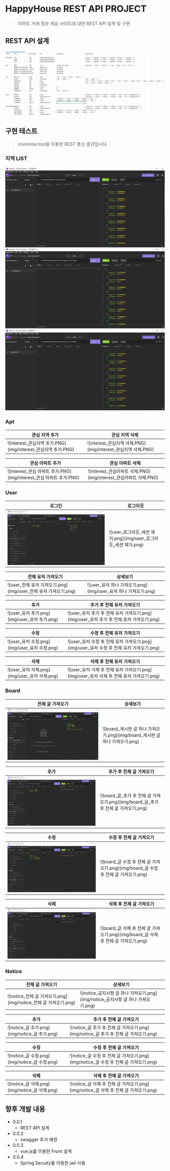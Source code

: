 
# HappyHouse REST API PROJECT
> 아파트 거래 정보 제공 사이트에 대한 REST API 설계 및 구현


## REST API 설계
![image.png](img/image.png)


## 구현 테스트

> insomnia tool을 이용한 REST 통신 결과입니다.

### 지역 LIST
![region_sido.PNG](img/region_sido.PNG)
![region_gugun.PNG](img/region_gugun.PNG)
![region_dong.PNG](img/region_dong.PNG)

### Apt 
|관심 지역 추가|관심 지역 삭제|
| ---------| ---------|
|![interest_관심지역 추가.PNG](img/interest_관심지역 추가.PNG)|![interest_관심지역 삭제.PNG](img/interest_관심지역 삭제.PNG)


|관심 아파트 추가|관심 아파트 삭제|
| ---------| ---------|
|![interest_관심 아파트 추가.PNG](img/interest_관심 아파트 추가.PNG)|![interest_관심아파트 삭제.PNG](img/interest_관심아파트 삭제.PNG)|


### User 
|로그인|로그아웃|
| ---------| ---------|
|![user_로그인.png](img/user_로그인.png)|![user_로그아웃_세션 제거.png](img/user_로그아웃_세션 제거.png)|

|전체 유저 가져오기|상세보기|
| ---------| ---------|
|![user_전체 유저 가져오기.png](img/user_전체 유저 가져오기.png)|![user_유저 하나 가져오기.png](img/user_유저 하나 가져오기.png)|

|추가|추가 후 전체 유저 가져오기|
| ---------| ---------|
|![user_유저 추가.png](img/user_유저 추가.png)|![user_유저 추가 후 전체 유저 가져오기.png](img/user_유저 추가 후 전체 유저 가져오기.png)|

|수정|수정 후 전체 유저 가져오기|
| ---------| ---------|
|![user_유저 수정.png](img/user_유저 수정.png)|![user_유저 수정 후 전체 유저 가져오기.png](img/user_유저 수정 후 전체 유저 가져오기.png)|

|삭제|삭제 후 전체 유저 가져오기|
| ---------| ---------|
|![user_유저 삭제.png](img/user_유저 삭제.png)|![user_유저 삭제 후 전체 유저 가져오기.png](img/user_유저 삭제 후 전체 유저 가져오기.png)|



### Board
|전체 글 가져오기|상세보기|
| ---------| ---------|
| ![board_전체_글_가져오기.png](img/board_전체_글_가져오기.png)| ![board_게시판 글 하나 가져오기.png](img/board_게시판 글 하나 가져오기.png)

|추가|추가 후 전체 글 가져오기|
| ---------| ---------|
|![board_글_추가.png](img/board_글_추가.png) | ![board_글_추가 후 전체 글 가져오기.png](img/board_글_추가 후 전체 글 가져오기.png)|

|수정|수정 후 전체 글 가져오기|
| ---------| ---------|
|![board_글_수정.png](img/board_글_수정.png) | ![board_글 수정 후 전체 글 가져오기.png](img/board_글 수정 후 전체 글 가져오기.png)|

|삭제|삭제 후 전체 글 가져오기|
| ---------| ---------|
|![board_글_삭제.png](img/board_글_삭제.png)|![board_글 삭제 후 전체 글 가져오기.png](img/board_글 삭제 후 전체 글 가져오기.png)|

### Notice
|전체 글 가져오기|상세보기|
| ---------| ---------|
|![notice_전체 글 가져오기.png](img/notice_전체 글 가져오기.png)|![notice_공지사항 글 하나 가져오기.png](img/notice_공지사항 글 하나 가져오기.png)|

|추가|추가 후 전체 글 가져오기|
| ---------| ---------|
|![notice_글 추가.png](img/notice_글 추가.png)|![notice_글 추가 후 전체 글 가져오기.png](img/notice_글 추가 후 전체 글 가져오기.png)|

|수정|수정 후 전체 글 가져오기|
| ---------| ---------|
|![notice_글 수정.png](img/notice_글 수정.png)|![notice_글 수정 후 전체 글 가져오기.png](img/notice_글 수정 후 전체 글 가져오기.png)|

|삭제|삭제 후 전체 글 가져오기|
| ---------| ---------|
|![notice_글 삭제.png](img/notice_글 삭제.png)|![notice_글 삭제 후 전체 글 가져오기.png](img/notice_글 삭제 후 전체 글 가져오기.png)|




## 향후 개발 내용

* 0.0.1
    * REST API 설계
* 0.0.2
    * swagger 추가 예정
* 0.0.3
    * vue.js를 이용한 Front 설계
 * 0.0.4
    * Spring Secuity를 이용한 jwt 사용



